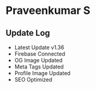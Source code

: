 # Praveenkumar S

## Update Log
  - Latest Update v1.36
  - Firebase Connected
  - OG Image Updated
  - Meta Tags Updated
  - Profile Image Updated
  - SEO Optimized